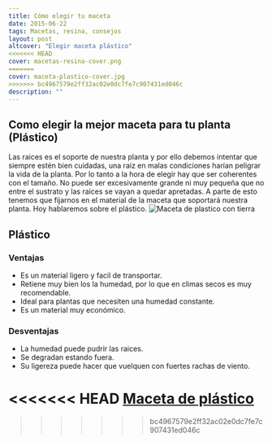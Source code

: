 ```yaml
---
title: Cómo elegir tu maceta
date: 2015-06-22
tags: Macetas, resina, consejos
layout: post
altcover: "Elegir maceta plástico"
<<<<<<< HEAD
cover: macetas-resina-cover.png
=======
cover: maceta-plastico-cover.jpg
>>>>>>> bc4967579e2ff32ac02e0dc7fe7c907431ed046c
description: ""
---
```


## Como elegir la mejor maceta para tu planta (Plástico)

Las raices es el soporte de nuestra planta y por ello debemos intentar que siempre estén bien cuidadas, una raiz en malas condiciones harían peligrar la vida de la planta. Por lo tanto a la hora de elegir hay que ser coherentes con el tamaño. No puede ser excesivamente grande ni muy pequeña que no entre el sustrato y las raices se vayan a quedar apretadas. A parte de esto tenemos que fijarnos en el material de la maceta que soportará nuestra planta. Hoy hablaremos sobre el plástico.
![Maceta de plastico con tierra](Maceta-plastico-tierra.jpg)

## Plástico

### Ventajas
- Es un material ligero y facil de transportar.
- Retiene muy bien los la humedad, por lo que en climas secos es muy recomendable.
- Ideal para plantas que necesiten una humedad constante.
- Es un material muy económico.

### Desventajas
- La humedad puede pudrir las raices.
- Se degradan estando fuera.
- Su ligereza puede hacer que vuelquen con fuertes rachas de viento.

<<<<<<< HEAD
<a href="http://www.gardenweb.es/FichaArticulo.aspx?IDArticulo=7469">
	[Maceta de plástico](Balconetta-Venerev2.png)
</a>
=======

>>>>>>> bc4967579e2ff32ac02e0dc7fe7c907431ed046c
